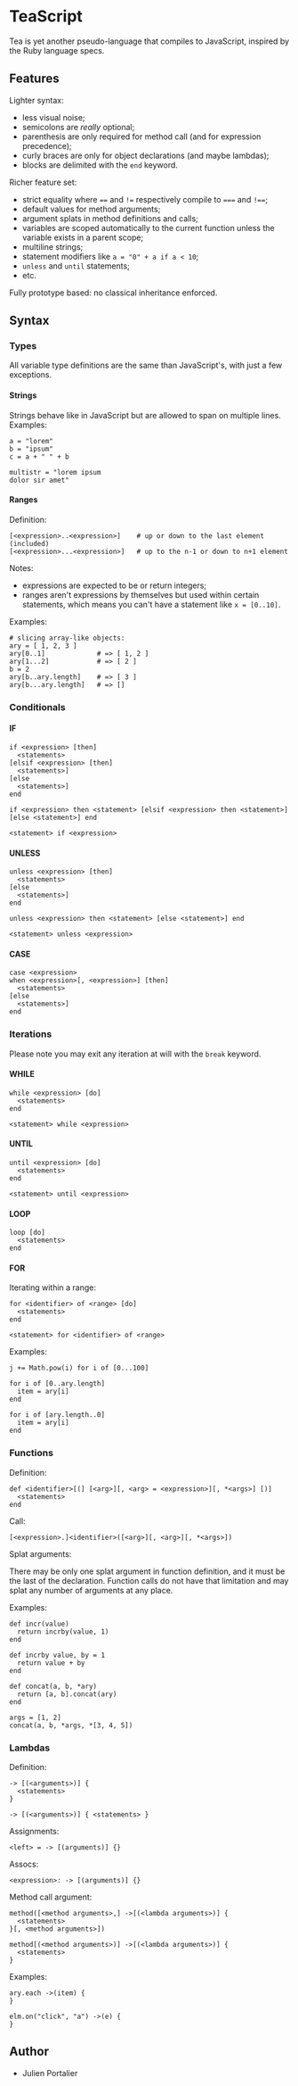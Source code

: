# TeaScript

Tea is yet another pseudo-language that compiles to JavaScript, inspired by the
Ruby language specs.

## Features

Lighter syntax:

  - less visual noise;
  - semicolons are *really* optional;
  - parenthesis are only required for method call (and for expression precedence);
  - curly braces are only for object declarations (and maybe lambdas);
  - blocks are delimited with the `end` keyword.

Richer feature set:

  - strict equality where `==` and `!=` respectively compile to `===` and `!==`;
  - default values for method arguments;
  - argument splats in method definitions and calls;
  - variables are scoped automatically to the current function unless the
    variable exists in a parent scope;
  - multiline strings;
  - statement modifiers like `a = "0" + a if a < 10`;
  - `unless` and `until` statements;
  - etc.

Fully prototype based: no classical inheritance enforced.

## Syntax

### Types

All variable type definitions are the same than JavaScript's, with just a few
exceptions.

#### Strings

Strings behave like in JavaScript but are allowed to span on multiple lines.
Examples:

    a = "lorem"
    b = "ipsum"
    c = a + " " + b
    
    multistr = "lorem ipsum
    dolor sir amet"

#### Ranges

Definition:

    [<expression>..<expression>]    # up or down to the last element (included)
    [<expression>...<expression>]   # up to the n-1 or down to n+1 element

Notes:

  - expressions are expected to be or return integers;
  - ranges aren't expressions by themselves but used within certain statements,
    which means you can't have a statement like `x = [0..10]`.

Examples:

    # slicing array-like objects:
    ary = [ 1, 2, 3 ]
    ary[0..1]             # => [ 1, 2 ]
    ary[1...2]            # => [ 2 ]
    b = 2
    ary[b..ary.length]    # => [ 3 ]
    ary[b...ary.length]   # => []

### Conditionals

#### IF

    if <expression> [then]
      <statements>
    [elsif <expression> [then]
      <statements>]
    [else
      <statements>]
    end
    
    if <expression> then <statement> [elsif <expression> then <statement>] [else <statement>] end
    
    <statement> if <expression>

#### UNLESS

    unless <expression> [then]
      <statements>
    [else
      <statements>]
    end
    
    unless <expression> then <statement> [else <statement>] end
    
    <statement> unless <expression>

#### CASE

    case <expression>
    when <expression>[, <expression>] [then]
      <statements>
    [else
      <statements>]
    end

### Iterations

Please note you may exit any iteration at will with the `break` keyword.

#### WHILE

    while <expression> [do]
      <statements>
    end
    
    <statement> while <expression>

#### UNTIL

    until <expression> [do]
      <statements>
    end
    
    <statement> until <expression>

#### LOOP

    loop [do]
      <statements>
    end

#### FOR

Iterating within a range:

    for <identifier> of <range> [do]
      <statements>
    end

    <statement> for <identifier> of <range>

Examples:

    j += Math.pow(i) for i of [0...100]

    for i of [0..ary.length]
      item = ary[i]
    end

    for i of [ary.length..0]
      item = ary[i]
    end


### Functions

Definition:

    def <identifier>[(] [<arg>][, <arg> = <expression>][, *<args>] [)]
      <statements>
    end

Call:

    [<expression>.]<identifier>([<arg>][, <arg>][, *<args>])

Splat arguments:

There may be only one splat argument in function definition, and it must be
the last of the declaration. Function calls do not have that limitation and
may splat any number of arguments at any place.

Examples:

    def incr(value)
      return incrby(value, 1)
    end

    def incrby value, by = 1
      return value + by
    end

    def concat(a, b, *ary)
      return [a, b].concat(ary)
    end

    args = [1, 2]
    concat(a, b, *args, *[3, 4, 5])

### Lambdas

Definition:

    -> [(<arguments>)] {
      <statements>
    }

    -> [(<arguments>)] { <statements> }

Assignments:

    <left> = -> [(arguments)] {}

Assocs:

    <expression>: -> [(arguments)] {}

Method call argument:

    method([<method arguments>,] ->[(<lambda arguments>)] {
      <statements>
    }[, <method arguments>])
    
    method[(<method arguments>)] ->[(<lambda arguments>)] {
      <statements>
    }

Examples:

    ary.each ->(item) {
    }
    
    elm.on("click", "a") ->(e) {
    }


## Author

- Julien Portalier

